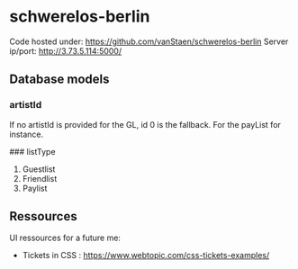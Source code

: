 # schwerelos-berlin
Code hosted under: https://github.com/vanStaen/schwerelos-berlin
Server ip/port: http://3.73.5.114:5000/

## Database models

### artistId
If no artistId is provided for the GL, id 0 is the fallback. For the payList for instance.

### listType
1. Guestlist
2. Friendlist
3. Paylist


## Ressources
UI ressources for a future me:
- Tickets in CSS : https://www.webtopic.com/css-tickets-examples/